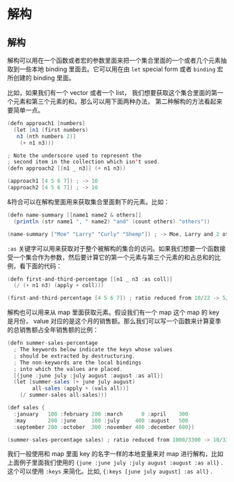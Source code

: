 # 解构

## 解构

解构可以用在一个函数或者宏的参数里面来把一个集合里面的一个或者几个元素抽取到一些本地 binding 里面去。它可以用在由 `let` special form 或者 `binding` 宏所创建的 binding 里面。

比如，如果我们有一个 vector 或者一个 list， 我们想要获取这个集合里面的第一个元素和第三个元素的和。那么可以用下面两种办法， 第二种解构的方法看起来要简单一点。

```java
(defn approach1 [numbers]
  (let [n1 (first numbers)
   n3 (nth numbers 2)]
    (+ n1 n3)))

; Note the underscore used to represent the
; second item in the collection which isn't used.
(defn approach2 [[n1 _ n3]] (+ n1 n3))

(approach1 [4 5 6 7]) ; -> 10
(approach2 [4 5 6 7]) ; -> 10 
```

&符合可以在解构里面用来获取集合里面剩下的元素。比如：

```java
(defn name-summary [[name1 name2 & others]]
  (println (str name1 ", " name2) "and" (count others) "others"))

(name-summary ["Moe" "Larry" "Curly" "Shemp"]) ; -> Moe, Larry and 2 others 
```

`:as` 关键字可以用来获取对于整个被解构的集合的访问。如果我们想要一个函数接受一个集合作为参数，然后要计算它的第一个元素与第三个元素的和占总和的比例，看下面的代码：

```java
(defn first-and-third-percentage [[n1 _ n3 :as coll]]
  (/ (+ n1 n3) (apply + coll)))

(first-and-third-percentage [4 5 6 7]) ; ratio reduced from 10/22 -> 5/11 
```

解构也可以用来从 map 里面获取元素。假设我们有一个 map 这个 map 的 key 是月份， value 对应的是这个月的销售额。那么我们可以写一个函数来计算夏季的总销售额占全年销售额的比例：

```java
(defn summer-sales-percentage
  ; The keywords below indicate the keys whose values
  ; should be extracted by destructuring.
  ; The non-keywords are the local bindings
  ; into which the values are placed.
  [{june :june july :july august :august :as all}]
  (let [summer-sales (+ june july august)
        all-sales (apply + (vals all))]
    (/ summer-sales all-sales)))

(def sales {
  :january   100 :february 200 :march      0 :april    300
  :may       200 :june     100 :july     400 :august   500
  :september 200 :october  300 :november 400 :december 600})

(summer-sales-percentage sales) ; ratio reduced from 1000/3300 -> 10/33 
```

我们一般使用和 map 里面 key 的名字一样的本地变量来对 map 进行解构，比如上面例子里面我们使用的 `{june :june july :july august :august :as all}` . 这个可以使用 `:keys` 来简化。比如, `{:keys [june july august] :as all}` .